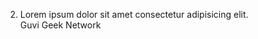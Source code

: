 2. 
   <html lang="en">
    <head>
        <title>Document guvi</title>
    </head>
    <body>
      <div>
        Lorem ipsum dolor sit amet consectetur adipisicing elit.
      </div>
      <div>
        Guvi Geek Network
      </div>
    </body>
    </html>
    
